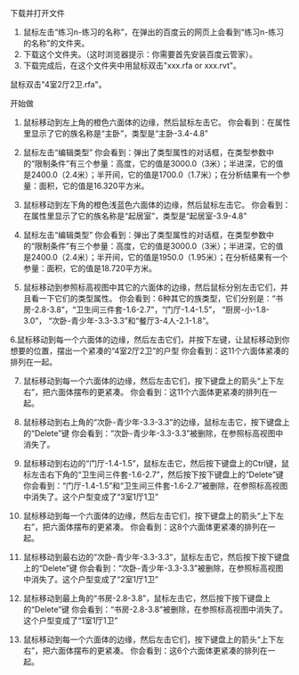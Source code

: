 下载并打开文件

1. 鼠标左击“练习n-练习的名称”，在弹出的百度云的网页上会看到“练习n-练习的名称”的文件夹。
2. 下载这个文件夹。（这时浏览器提示：你需要首先安装百度云管家）。
3. 下载完成后，在这个文件夹中用鼠标双击"xxx.rfa or xxx.rvt"。

鼠标双击"4室2厅2卫.rfa"。

开始做

1. 鼠标移动到左上角的橙色六面体的边缘，然后鼠标左击它。
你会看到：在属性里显示了它的族名称是“主卧”，类型是“主卧-3.4-4.8”

2. 鼠标左击“编辑类型”
你会看到：弹出了类型属性的对话框，在类型参数中的“限制条件”有三个参量：高度，它的值是3000.0（3米）；半进深，它的值是2400.0（2.4米）；半开间，它的值是1700.0（1.7米）；在分析结果有一个参量：面积，它的值是16.320平方米。

3. 鼠标移动到左下角的橙色浅蓝色六面体的边缘，然后鼠标左击它。
你会看到：在属性里显示了它的族名称是“起居室”，类型是“起居室-3.9-4.8”

4. 鼠标左击“编辑类型”
你会看到：弹出了类型属性的对话框，在类型参数中的“限制条件”有三个参量：高度，它的值是3000.0（3米）；半进深，它的值是2400.0（2.4米）；半开间，它的值是1950.0（1.95米）；在分析结果有一个参量：面积，它的值是18.720平方米。

5. 鼠标移动到参照标高视图中其它的六面体的边缘，然后鼠标分别左击它们，并且看一下它们的类型属性。
你会看到：6种其它的族类型，它们分别是：“书房-2.8-3.8”，“卫生间三件套-1.6-2.7”，“门厅-1.4-1.5”， “厨房-小-1.8-3.0”， “次卧-青少年-3.3-3.3”和“餐厅3-4人-2.1-1.8”。

6.鼠标移动到每一个六面体的边缘，然后左击它们，并按下左键，让鼠标移动到你想要的位置，摆出一个紧凑的“4室2厅2卫”的户型
你会看到：这11个六面体紧凑的排列在一起。

7. 鼠标移动到每一个六面体的边缘，然后左击它们，按下键盘上的箭头“上下左右”，把六面体摆布的更紧凑。
你会看到：这11个六面体更紧凑的排列在一起。

8. 鼠标移动到右上角的“次卧-青少年-3.3-3.3”的边缘，鼠标左击它，按下键盘上的“Delete”键
你会看到：“次卧-青少年-3.3-3.3”被删除，在参照标高视图中消失了。

9. 鼠标移动到右边的“门厅-1.4-1.5”，鼠标左击它，然后按下键盘上的Ctrl键，鼠标左击右下角的“卫生间三件套-1.6-2.7”，然后按下按下键盘上的“Delete”键
你会看到：“门厅-1.4-1.5”和“卫生间三件套-1.6-2.7”被删除，在参照标高视图中消失了。这个户型变成了“3室1厅1卫”

10. 鼠标移动到每一个六面体的边缘，然后左击它们，按下键盘上的箭头“上下左右”，把六面体摆布的更紧凑。
你会看到：这8个六面体更紧凑的排列在一起。

11. 鼠标移动到最右边的“次卧-青少年-3.3-3.3”，鼠标左击它，然后按下按下键盘上的“Delete”键
你会看到：“次卧-青少年-3.3-3.3”被删除，在参照标高视图中消失了。这个户型变成了“2室1厅1卫”

11. 鼠标移动到最上角的“书房-2.8-3.8”，鼠标左击它，然后按下按下键盘上的“Delete”键
你会看到：“书房-2.8-3.8”被删除，在参照标高视图中消失了。这个户型变成了“1室1厅1卫”

12. 鼠标移动到每一个六面体的边缘，然后左击它们，按下键盘上的箭头“上下左右”，把六面体摆布的更紧凑。
你会看到：这6个六面体更紧凑的排列在一起。

